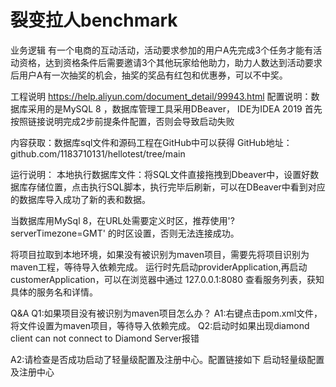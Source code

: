 # 裂变拉人benchmark

业务逻辑
有一个电商的互动活动，活动要求参加的用户A先完成3个任务才能有活动资格，达到资格条件后需要邀请3个其他玩家给他助力，助力人数达到活动要求后用户A有一次抽奖的机会，抽奖的奖品有红包和优惠券，可以不中奖。


工程说明
https://help.aliyun.com/document_detail/99943.html
配置说明：数据库采用的是MySQL 8 ，数据库管理工具采用DBeaver， IDE为IDEA 2019
首先按照链接说明完成2步前提条件配置，否则会导致启动失败

内容获取：数据库sql文件和源码工程在GitHub中可以获得
GitHub地址：github.com/1183710131/hellotest/tree/main

运行说明：
本地执行数据库文件：将SQL文件直接拖拽到Dbeaver中，设置好数据库存储位置，点击执行SQL脚本，执行完毕后刷新，可以在DBeaver中看到对应的数据库导入成功了新的表和数据。

当数据库用MySql 8，在URL处需要定义时区，推荐使用'?serverTimezone=GMT' 的时区设置，否则无法连接成功。

将项目拉取到本地环境，如果没有被识别为maven项目，需要先将项目识别为maven工程，等待导入依赖完成。
运行时先启动providerApplication,再启动customerApplication，可以在浏览器中通过 127.0.0.1:8080 查看服务列表，获知具体的服务名和详情。 

Q&A
Q1:如果项目没有被识别为maven项目怎么办？
A1:右键点击pom.xml文件，将文件设置为maven项目，等待导入依赖完成。
Q2:启动时如果出现diamond client can not connect to Diamond Server报错

A2:请检查是否成功启动了轻量级配置及注册中心。配置链接如下
启动轻量级配置及注册中心
